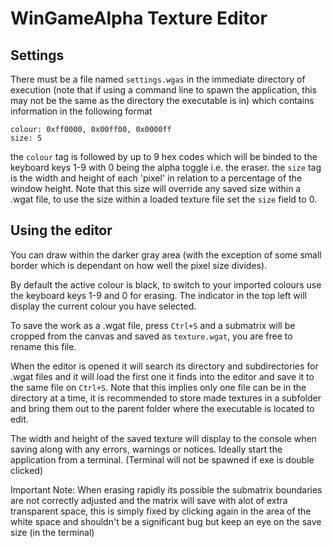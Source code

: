 # WinGameAlpha Texture Editor

## Settings
There must be a file named `settings.wgas` in the immediate directory of execution (note that if using a command line to spawn the application, this may not be the same as the directory the executable is in) which contains information in the following format
```
colour: 0xff0000, 0x00ff00, 0x0000ff
size: 5
```
the `colour` tag is followed by up to 9 hex codes which will be binded to the keyboard keys 1-9 with 0 being the alpha toggle i.e. the eraser.
the `size` tag is the width and height of each 'pixel' in relation to a percentage of the window height. Note that this size will override any saved size within a .wgat file, to use the size within a loaded texture file set the `size` field to 0.

## Using the editor
You can draw within the darker gray area (with the exception of some small border which is dependant on how well the pixel size divides).

By default the active colour is black, to switch to your imported colours use the keyboard keys 1-9 and 0 for erasing. The indicator in the top left will display the current colour you have selected.

To save the work as a .wgat file, press `Ctrl+S` and a submatrix will be cropped from the canvas and saved as `texture.wgat`, you are free to rename this file.

When the editor is opened it will search its directory and subdirectories for .wgat files and it will load the first one it finds into the editor and save it to the same file on `Ctrl+S`. Note that this implies only one file can be in the directory at a time, it is recommended to store made textures in a subfolder and bring them out to the parent folder where the executable is located to edit.

The width and height of the saved texture will display to the console when saving along with any errors, warnings or notices. Ideally start the application from a terminal. (Terminal will not be spawned if exe is double clicked)

Important Note: When erasing rapidly its possible the submatrix boundaries are not correctly adjusted and the matrix will save with alot of extra transparent space, this is simply fixed by clicking again in the area of the white space and shouldn't be a significant bug but keep an eye on the save size (in the terminal)


